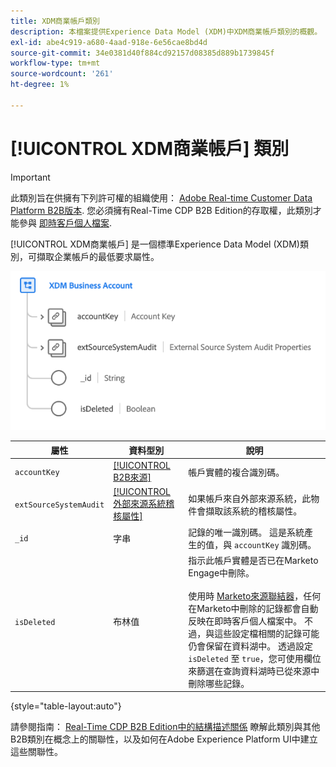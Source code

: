 ```yaml
---
title: XDM商業帳戶類別
description: 本檔案提供Experience Data Model (XDM)中XDM商業帳戶類別的概觀。
exl-id: abe4c919-a680-4aad-918e-6e56cae8bd4d
source-git-commit: 34e0381d40f884cd92157d08385d889b1739845f
workflow-type: tm+mt
source-wordcount: '261'
ht-degree: 1%

---
```


# [!UICONTROL XDM商業帳戶] 類別

>[!IMPORTANT]
>
>此類別旨在供擁有下列許可權的組織使用： [Adobe Real-time Customer Data Platform B2B版本](../../../rtcdp/b2b-overview.md). 您必須擁有Real-Time CDP B2B Edition的存取權，此類別才能參與 [即時客戶個人檔案](../../../profile/home.md).

[!UICONTROL XDM商業帳戶] 是一個標準Experience Data Model (XDM)類別，可擷取企業帳戶的最低要求屬性。

![XDM商業帳戶類別在UI中顯示的結構](../../images/classes/b2b/business-account.png)

| 屬性 | 資料型別 | 說明 |
| --- | --- | --- |
| `accountKey` | [[!UICONTROL B2B來源]](../../data-types/b2b-source.md) | 帳戶實體的複合識別碼。 |
| `extSourceSystemAudit` | [[!UICONTROL 外部來源系統稽核屬性]](../../data-types/external-source-system-audit-attributes.md) | 如果帳戶來自外部來源系統，此物件會擷取該系統的稽核屬性。 |
| `_id` | 字串 | 記錄的唯一識別碼。 這是系統產生的值，與 `accountKey` 識別碼。 |
| `isDeleted` | 布林值 | 指示此帳戶實體是否已在Marketo Engage中刪除。<br><br>使用時 [Marketo來源聯結器](../../../sources/connectors/adobe-applications/marketo/marketo.md)，任何在Marketo中刪除的記錄都會自動反映在即時客戶個人檔案中。 不過，與這些設定檔相關的記錄可能仍會保留在資料湖中。 透過設定 `isDeleted` 至 `true`，您可使用欄位來篩選在查詢資料湖時已從來源中刪除哪些記錄。 |

{style="table-layout:auto"}

請參閱指南： [Real-Time CDP B2B Edition中的結構描述關係](../../tutorials/relationship-b2b.md) 瞭解此類別與其他B2B類別在概念上的關聯性，以及如何在Adobe Experience Platform UI中建立這些關聯性。
